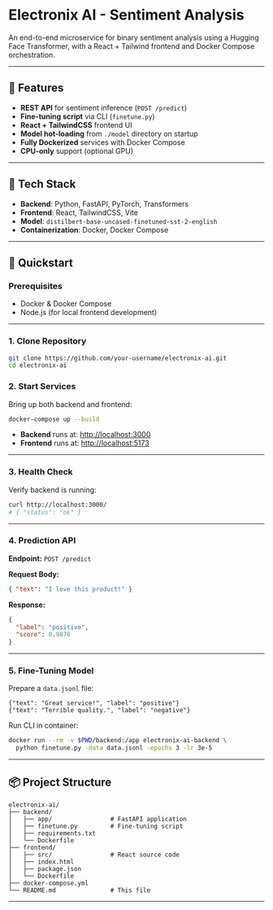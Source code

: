 # Electronix AI -  Sentiment Analysis

An end-to-end microservice for binary sentiment analysis using a Hugging Face Transformer, with a React + Tailwind frontend and Docker Compose orchestration.

---

## 🔧 Features

* **REST API** for sentiment inference (`POST /predict`)
* **Fine-tuning script** via CLI (`finetune.py`)
* **React + TailwindCSS** frontend UI
* **Model hot-loading** from `./model` directory on startup
* **Fully Dockerized** services with Docker Compose
* **CPU-only** support (optional GPU)

---

## 🧠 Tech Stack

* **Backend**: Python, FastAPI, PyTorch, Transformers
* **Frontend**: React, TailwindCSS, Vite
* **Model**: `distilbert-base-uncased-finetuned-sst-2-english`
* **Containerization**: Docker, Docker Compose

---

## 🚀 Quickstart

### Prerequisites

* Docker & Docker Compose
* Node.js (for local frontend development)

---

### 1. Clone Repository

```bash
git clone https://github.com/your-username/electronix-ai.git
cd electronix-ai
```

### 2. Start Services

Bring up both backend and frontend:

```bash
docker-compose up --build
```

* **Backend** runs at: [http://localhost:3000](http://localhost:3000)
* **Frontend** runs at: [http://localhost:5173](http://localhost:5173)

---

### 3. Health Check

Verify backend is running:

```bash
curl http://localhost:3000/
# { "status": "ok" }
```

---

### 4. Prediction API

**Endpoint:** `POST /predict`

**Request Body:**

```json
{ "text": "I love this product!" }
```

**Response:**

```json
{
  "label": "positive",
  "score": 0.9876
}
```

---

### 5. Fine-Tuning Model

Prepare a `data.jsonl` file:

```jsonl
{"text": "Great service!", "label": "positive"}
{"text": "Terrible quality.", "label": "negative"}
```

Run CLI in container:

```bash
docker run --rm -v $PWD/backend:/app electronix-ai-backend \
  python finetune.py -data data.jsonl -epochs 3 -lr 3e-5
```

---

## 📦 Project Structure

```
electronix-ai/
├── backend/
│   ├── app/                # FastAPI application
│   ├── finetune.py         # Fine-tuning script
│   ├── requirements.txt
│   └── Dockerfile
├── frontend/
│   ├── src/                # React source code
│   ├── index.html
│   ├── package.json
│   └── Dockerfile
├── docker-compose.yml
└── README.md               # This file
```

---

